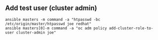 
## Add test user (cluster admin)
```
ansible masters -m command -a "htpasswd -bc /etc/origin/master/htpasswd joe redhat"
ansible masters[0]-m command -a "oc adm policy add-cluster-role-to-user cluster-admin joe" 


```
